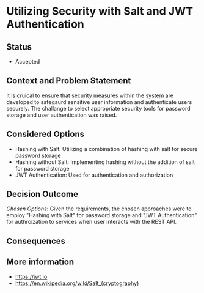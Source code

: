 # Utilizing Security with Salt and JWT Authentication

## Status 
- Accepted

## Context and Problem Statement 
It is cruical to ensure that security measures within the system are developed to safegaurd sensitive user information and authenticate users securely. The challange to select appropriate security tools for password storage and user authentication was raised. 

## Considered Options
- Hashing with Salt: Utilizing a combination of hashing with salt for secure password storage
- Hashing without Salt: Implementing hashing without the addition of salt for password storage
- JWT Authentication: Used for authentication and authorization

## Decision Outcome 
_Chosen Options_: Given the requirements, the chosen approaches were to employ "Hashing with Salt" for password storage and "JWT Authentication" for authroization to services when user interacts with the REST API.   

## Consequences


## More information 
- https://jwt.io
- https://en.wikipedia.org/wiki/Salt_(cryptography)
